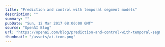 ```yaml
---
title: "Prediction and control with temporal segment models"
description: ""
summary: ""
pubDate: "Sun, 12 Mar 2017 08:00:00 GMT"
source: "OpenAI Blog"
url: "https://openai.com/blog/prediction-and-control-with-temporal-segment-models"
thumbnail: "/assets/ai-icon.png"
---
```



